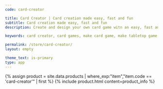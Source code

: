 ```yaml
---
code: card-creator

title: Card Creator | Card creation made easy, fast and fun
subtitle: Card creation made easy, fast and fun
description: Create and design your own card game witn an easy, fast and fun software tool

keywords: card creator, card games, make card game, make tabletop game, game design, gamedev, gamedev tool, card maker, card tool, cars design

permalink: /store/card-creator/
layout: empty

theme_text: is-primary
type: app
---
```


{% assign product = site.data.products | where_exp:"item","item.code == 'card-creator'" | first %}
{% include product.html content=product_info %}